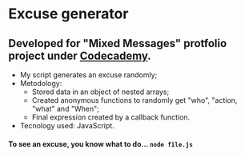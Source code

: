 # Excuse generator
## Developed for "Mixed Messages" protfolio project under [Codecademy](https://www.codecademy.com/).
- My script generates an excuse  randomly;
- Metodology:
  - Stored data in an object of nested arrays;
  - Created anonymous functions to randomly get "who", "action, "what" and "When";
  - Final expression created by a callback function.
- Tecnology used: JavaScript.

#### To see an excuse, you know what to do... ```node file.js```

